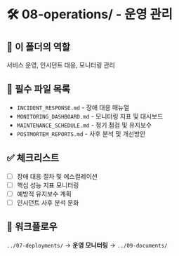 # 🛠️ 08-operations/ - 운영 관리

## 🎯 이 폴더의 역할
서비스 운영, 인시던트 대응, 모니터링 관리

## 📝 필수 파일 목록
- `INCIDENT_RESPONSE.md` - 장애 대응 매뉴얼
- `MONITORING_DASHBOARD.md` - 모니터링 지표 및 대시보드
- `MAINTENANCE_SCHEDULE.md` - 정기 점검 및 유지보수
- `POSTMORTEM_REPORTS.md` - 사후 분석 및 개선방안

## ✅ 체크리스트
- [ ] 장애 대응 절차 및 에스컬레이션
- [ ] 핵심 성능 지표 모니터링
- [ ] 예방적 유지보수 계획
- [ ] 인시던트 사후 분석 문화

## 🔗 워크플로우
`../07-deployments/` → **운영 모니터링** → `../09-documents/`